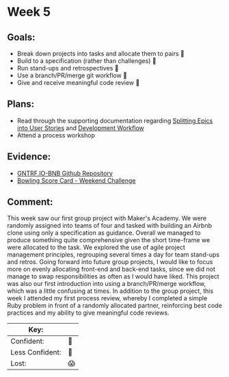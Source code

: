 # Week 5
## Goals:

 - Break down projects into tasks and allocate them to pairs 🙅
 - Build to a specification (rather than challenges) 💅
 - Run stand-ups and retrospectives 💅
 - Use a branch/PR/merge git workflow 🙅
 - Give and receive meaningful code review 💅

## Plans:
 -   Read through the supporting documentation regarding [Splitting Epics into User Stories](https://github.com/makersacademy/course/blob/master/pills/splitting_stories.md) and [Development Workflow](https://github.com/makersacademy/course/blob/master/pills/development_workflow.md)
 -   Attend a process workshop
## Evidence:
 - [GNTRF.IO-BNB Github Repository](https://github.com/MykeNuLeng/GNTRF.IO-BNB)
 - [Bowling Score Card - Weekend Challenge](https://github.com/sedwards93/bowling-challenge-ruby)
## Comment:
This week saw our first group project with Maker's Academy. We were randomly assigned into teams of four and tasked with building an Airbnb clone using only a specification as guidance. Overall we managed to produce something quite comprehensive given the short time-frame we were allocated to the task. We explored the use of agile project management principles, regrouping several times a day for team stand-ups and retros. Going forward into future group projects, I would like to focus more on evenly allocating front-end and back-end tasks, since we did not manage to swap responsibilities as often as I would have liked. This project was also our first introduction into using a branch/PR/merge workflow, which was a little confusing at times. In addition to the group project, this week I attended my first process review, whereby I completed a simple Ruby problem in front of a randomly allocated partner, reinforcing best code practices and my ability to give meaningful code reviews.

|Key:     ||
|---------------|-----------|
|Confident:     |:nail_care:|
|Less Confident:|:no_good:  |
|Lost:          |:scream:   |
